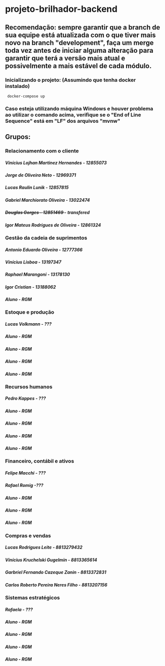 # projeto-brilhador-backend


<h2> Recomendação: sempre garantir que a branch de sua equipe está atualizada com o que tiver mais novo na branch "development", faça um merge toda vez antes de iniciar alguma alteração para garantir que terá a versão mais atual e possivelmente a mais estável de cada módulo.</h2>

<h3> Inicializando o projeto: (Assumindo que tenha docker instalado)</h3>

```
 docker-compose up
```
<h3>Caso esteja utilizando máquina Windows e houver problema ao utilizar o comando acima, verifique se o "End of Line Sequence" está em "LF" dos arquivos "mvnw" </h3>

<h2>Grupos: </h2>
  
  <h3> Relacionamento com o cliente</h3>
   <h5>Vinícius Lojhan Martinez Hernandes - 12855073</h5>
   <h5>Jorge de Oliveira Neto - 12969371</h5>
   <h5>Lucas Raulin Lunik - 12857815<h5>
   <h5>Gabriel Marchiorato Oliveira - 13022474</h5>
   <h5><s>Douglas Gorges - 12851469 </s> - transfered</h5>
   <h5>Igor Mateus Rodrigues de Oliveira - 12861324</h5>
  
  <h3> Gestão da cadeia de suprimentos</h3>
   <h5>Antonio Eduardo Oliveira - 12777366</h5>
   <h5> Vinícius Lisboa - 13197347 </h5>
   <h5> Raphael Marangoni - 13178130 </h5>
   <h5> Igor Cristian - 13188062 </h5>
   <h5> Aluno - RGM </h5>
  
  <h3> Estoque e produção</h3>
   <h5>Lucas Volkmann - ???</h5>
   <h5> Aluno - RGM </h5>
   <h5> Aluno - RGM </h5>
   <h5> Aluno - RGM </h5>
   <h5> Aluno - RGM </h5>
  
  <h3>  Recursos humanos</h3>
   <h5>Pedro Kappes - ???</h5>
   <h5> Aluno - RGM </h5>
   <h5> Aluno - RGM </h5>
   <h5> Aluno - RGM </h5>
   <h5> Aluno - RGM </h5>
  
  <h3> Financeiro, contábil e ativos</h3>
   <h5>Felipe Macchi - ???</h5>
   <h5>Rafael Romig -???</h5>
   <h5> Aluno - RGM </h5>
   <h5> Aluno - RGM </h5>
   <h5> Aluno - RGM </h5>
  
  <h3> Compras e vendas</h3>
   <h5>Lucas Rodrigues Leite - 8813279432</h5> 
   <h5>Vinícius Kruchelski Gugelmin - 8813365614</h5>
   <h5>Garbriel Fernando Cazeque Zanin - 8813372831</h5>
   <h5>Carlos Roberto Pereira Neres Filho - 8813207156</h5>
  
  <h3> Sistemas estratégicos</h3>
   <h5>Rafaela - ???</h5>
   <h5> Aluno - RGM </h5>
   <h5> Aluno - RGM </h5>
   <h5> Aluno - RGM </h5>
   <h5> Aluno - RGM </h5>
